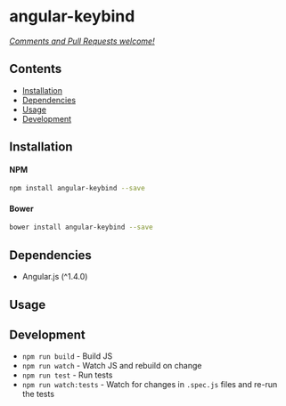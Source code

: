 # angular-keybind



_[Comments and Pull Requests welcome!][issues]_


## Contents

- [Installation](#installation)
- [Dependencies](#dependencies)
- [Usage](#usage)
- [Development](#development)



## Installation

#### NPM
```bash
npm install angular-keybind --save
```

#### Bower
```bash
bower install angular-keybind --save
```

## Dependencies

- Angular.js (^1.4.0)


## Usage




## Development

- `npm run build` - Build JS
- `npm run watch` - Watch JS and rebuild on change
- `npm run test` - Run tests
- `npm run watch:tests` - Watch for changes in `.spec.js` files and re-run the tests




[issues]: https://github.com/benjamincharity/angular-keybind/issues

